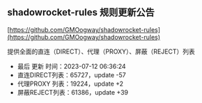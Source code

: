 ## shadowrocket-rules 规则更新公告

[https://github.com/GMOogway/shadowrocket-rules](https://github.com/GMOogway/shadowrocket-rules)

提供全面的直连（DIRECT）、代理（PROXY）、屏蔽（REJECT）列表
- 最后 更新 时间：2023-07-12 06:36:24
- 直连DIRECT列表：65727，update -57
- 代理PROXY 列表：19224，update +2
- 屏蔽REJECT列表：61386，update +39